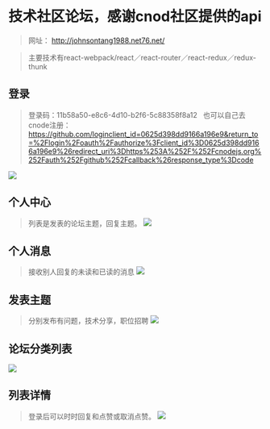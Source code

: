 技术社区论坛，感谢cnod社区提供的api
======
> 网址： http://johnsontang1988.net76.net/

>主要技术有react-webpack/react／react-router／react-redux／redux-thunk
## 登录


> 登录码：11b58a50-e8c6-4d10-b2f6-5c88358f8a12  
也可以自己去cnode注册：
https://github.com/loginclient_id=0625d398dd9166a196e9&return_to=%2Flogin%2Foauth%2Fauthorize%3Fclient_id%3D0625d398dd9166a196e9%26redirect_uri%3Dhttps%253A%252F%252Fcnodejs.org%252Fauth%252Fgithub%252Fcallback%26response_type%3Dcode


![](https://raw.githubusercontent.com/JohnsonTX/Images/master/react/login.jpeg)


## 个人中心 


> 列表是发表的论坛主题，回复主题。
![](https://raw.githubusercontent.com/JohnsonTX/Images/master/react/person.jpeg)


## 个人消息

> 接收别人回复的未读和已读的消息
![](https://raw.githubusercontent.com/JohnsonTX/Images/master/react/message.jpeg)

## 发表主题

> 分别发布有问题，技术分享，职位招聘
![](https://raw.githubusercontent.com/JohnsonTX/Images/master/react/public.jpeg)
## 论坛分类列表
![](https://raw.githubusercontent.com/JohnsonTX/Images/master/react/list.jpeg)



## 列表详情

> 登录后可以时时回复和点赞或取消点赞。
![](https://raw.githubusercontent.com/JohnsonTX/Images/master/react/detail.jpeg)
